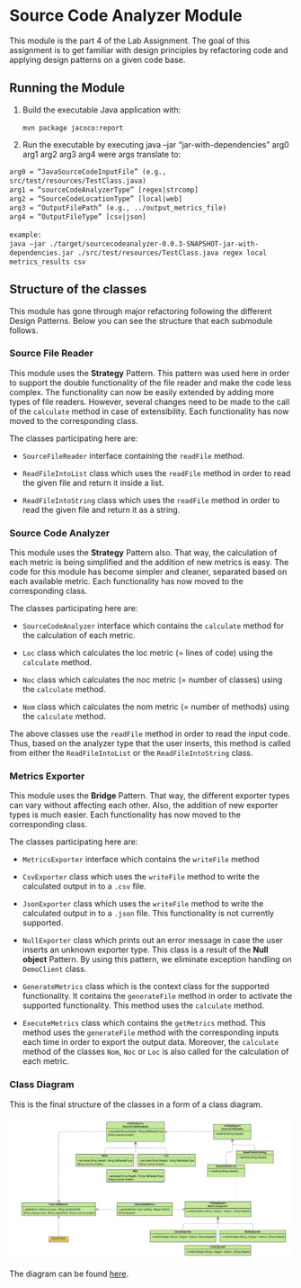 
# Source Code Analyzer Module

This module is the part 4 of the Lab Assignment. The goal of this assignment is to get familiar with
design principles by refactoring code and applying design patterns on a given code base.

## Running the Module

1. Build the executable Java application with:

    `mvn package jacoco:report`

2. Run the executable by executing
java –jar “jar-with-dependencies” arg0 arg1 arg2 arg3 arg4 were args translate to:

```
arg0 = “JavaSourceCodeInputFile” (e.g., src/test/resources/TestClass.java)
arg1 = “sourceCodeAnalyzerType” [regex|strcomp]
arg2 = “SourceCodeLocationType” [local|web]
arg3 = “OutputFilePath” (e.g., ../output_metrics_file)
arg4 = “OutputFileType” [csv|json]

example: 
java –jar ./target/sourcecodeanalyzer-0.0.3-SNAPSHOT-jar-with-dependencies.jar ./src/test/resources/TestClass.java regex local metrics_results csv
```

## Structure of the classes

This module has gone through major refactoring following the different Design Patterns. Below you can see the structure that each submodule follows.

### Source File Reader

This module uses the **Strategy** Pattern. This pattern was used here in order to support the double functionality of the file reader and make the code less complex. The functionality can now be easily extended by adding more types of file readers. However, several changes need to be made to the call of the `calculate` method in case of extensibility. Each functionality has now moved to the corresponding class.

The classes participating here are:

* `SourceFileReader` interface containing the `readFile` method.

* `ReadFileIntoList` class which uses the `readFile` method in order to read the given file and return it inside a list.

* `ReadFileIntoString` class which uses the `readFile` method in order to read the given file and return it as a string.

### Source Code Analyzer

This module uses the **Strategy** Pattern also. That way, the calculation of each metric is being simplified and the addition of new metrics is easy. The code for this module has become simpler and cleaner, separated based on each available metric. Each functionality has now moved to the corresponding class.

The classes participating here are:

* `SourceCodeAnalyzer` interface which contains the `calculate` method for the calculation of each metric.

* `Loc` class which calculates the loc metric (= lines of code) using the `calculate` method.

* `Noc` class which calculates the noc metric (= number of classes) using the `calculate` method.

* `Nom` class which calculates the nom metric (= number of methods) using the `calculate` method.

The above classes use the `readFile` method in order to read the input code. Thus, based on the analyzer type that the user inserts, this method is called from either the `ReadFileIntoList` or the `ReadFileIntoString` class.

### Metrics Exporter

This module uses the **Bridge** Pattern. That way, the different exporter types can vary without affecting each other. Also, the addition of new exporter types is much easier. Each functionality has now moved to the corresponding class.

The classes participating here are:

* `MetricsExporter` interface which contains the `writeFile` method

* `CsvExporter` class  which uses the `writeFile` method to write the calculated output in to a `.csv` file.

* `JsonExporter` class  which uses the `writeFile` method to write the calculated output in to a `.json` file. This functionality is not currently supported.

* `NullExporter` class  which prints out an error message in case the user inserts an unknown exporter type. This class is a result of the **Null object** Pattern. By using this pattern, we eliminate exception handling on `DemoClient` class.

* `GenerateMetrics` class which is the context class for the supported functionality. It contains the `generateFile` method in order to activate the supported functionality. This method uses the `calculate` method.

* `ExecuteMetrics` class which contains the `getMetrics` method. This method uses the `generateFile` method with the corresponding inputs each time in order to export the output data. Moreover, the `calculate` method of the classes `Nom`, `Noc` or `Loc` is also called for the calculation of each metric.

### Class Diagram

This is the final structure of the classes in a form of a class diagram.

![ ](https://github.com/ksaketou/maven-project/blob/development/SourceCodeAnalyzer/media/classDiagram.png)

The diagram can be found [here](https://github.com/ksaketou/maven-project/blob/development/SourceCodeAnalyzer/media/classDiagram.png).
